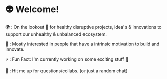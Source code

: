 👽 Welcome!
=====================

🌍 : On the lookout 🧲 for healthy disruptive projects, idea's & innovations to support our unhealthy & unbalanced ecosystem.

💚 : Mostly interested in people that have a intrinsic motivation to build and innovate.

⚡ : Fun Fact: I'm currently working on some exciting stuff 🧊

💬 : Hit me up for questions/collabs. (or just a random chat)
